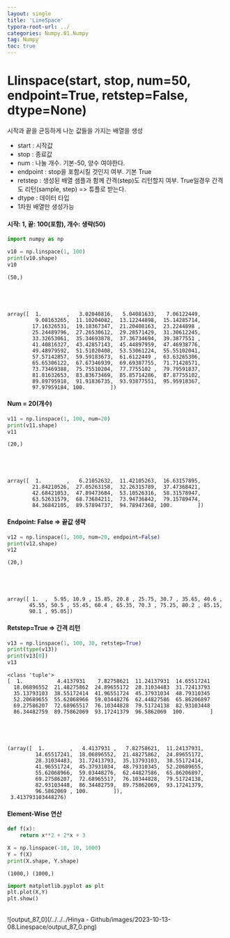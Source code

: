 ```yaml
---
layout: single
title: 'LineSpace'
typora-root-url: ../
categories: Numpy.01.Numpy
tag: Numpy
toc: true
---
```


# Llinspace(start, stop, num=50, endpoint=True, retstep=False, dtype=None)

시작과 끝을 균등하게 나눈 값들을 가지는 배열을 생성 
- start : 시작값
- stop : 종료값
- num : 나눌 개수. 기본-50, 양수 여야한다.
- endpoint : stop을 포함시킬 것인지 여부. 기본 True
- retstep : 생성된 배열 샘플과 함께 간격(step)도 리턴할지 여부. True일경우 간격도 리턴(sample, step) => 튜플로 받는다.
- dtype : 데이터 타입
- 1차원 배열만 생성가능

#### 시작: 1, 끝: 100(포함), 개수: 생략(50)


```python
import numpy as np

v10 = np.linspace(1, 100)
print(v10.shape)
v10
```

    (50,)





    array([  1.        ,   3.02040816,   5.04081633,   7.06122449,
             9.08163265,  11.10204082,  13.12244898,  15.14285714,
            17.16326531,  19.18367347,  21.20408163,  23.2244898 ,
            25.24489796,  27.26530612,  29.28571429,  31.30612245,
            33.32653061,  35.34693878,  37.36734694,  39.3877551 ,
            41.40816327,  43.42857143,  45.44897959,  47.46938776,
            49.48979592,  51.51020408,  53.53061224,  55.55102041,
            57.57142857,  59.59183673,  61.6122449 ,  63.63265306,
            65.65306122,  67.67346939,  69.69387755,  71.71428571,
            73.73469388,  75.75510204,  77.7755102 ,  79.79591837,
            81.81632653,  83.83673469,  85.85714286,  87.87755102,
            89.89795918,  91.91836735,  93.93877551,  95.95918367,
            97.97959184, 100.        ])



#### Num = 20(개수)


```python
v11 = np.linspace(1, 100, num=20)
print(v11.shape)
v11
```

    (20,)





    array([  1.        ,   6.21052632,  11.42105263,  16.63157895,
            21.84210526,  27.05263158,  32.26315789,  37.47368421,
            42.68421053,  47.89473684,  53.10526316,  58.31578947,
            63.52631579,  68.73684211,  73.94736842,  79.15789474,
            84.36842105,  89.57894737,  94.78947368, 100.        ])



#### Endpoint: False => 끝값 생략


```python
v12 = np.linspace(1, 100, num=20, endpoint=False)
print(v12.shape)
v12
```

    (20,)





    array([ 1.  ,  5.95, 10.9 , 15.85, 20.8 , 25.75, 30.7 , 35.65, 40.6 ,
           45.55, 50.5 , 55.45, 60.4 , 65.35, 70.3 , 75.25, 80.2 , 85.15,
           90.1 , 95.05])



#### Retstep=True => 간격 리턴


```python
v13 = np.linspace(1, 100, 30, retstep=True)
print(type(v13))
print(v13[0])
v13
```

    <class 'tuple'>
    [  1.           4.4137931    7.82758621  11.24137931  14.65517241
      18.06896552  21.48275862  24.89655172  28.31034483  31.72413793
      35.13793103  38.55172414  41.96551724  45.37931034  48.79310345
      52.20689655  55.62068966  59.03448276  62.44827586  65.86206897
      69.27586207  72.68965517  76.10344828  79.51724138  82.93103448
      86.34482759  89.75862069  93.17241379  96.5862069  100.        ]





    (array([  1.        ,   4.4137931 ,   7.82758621,  11.24137931,
             14.65517241,  18.06896552,  21.48275862,  24.89655172,
             28.31034483,  31.72413793,  35.13793103,  38.55172414,
             41.96551724,  45.37931034,  48.79310345,  52.20689655,
             55.62068966,  59.03448276,  62.44827586,  65.86206897,
             69.27586207,  72.68965517,  76.10344828,  79.51724138,
             82.93103448,  86.34482759,  89.75862069,  93.17241379,
             96.5862069 , 100.        ]),
     3.413793103448276)



#### Element-Wise 연산


```python
def f(x):
    return x**2 + 2*x + 3
```


```python
X = np.linspace(-10, 10, 1000)
Y = f(X)
print(X.shape, Y.shape)
```

    (1000,) (1000,)



```python
import matplotlib.pyplot as plt
plt.plot(X,Y)
plt.show()
```


​    
![output_87_0](/../../../Hinya - Github/images/2023-10-13-08.Linespace/output_87_0.png)
​    

